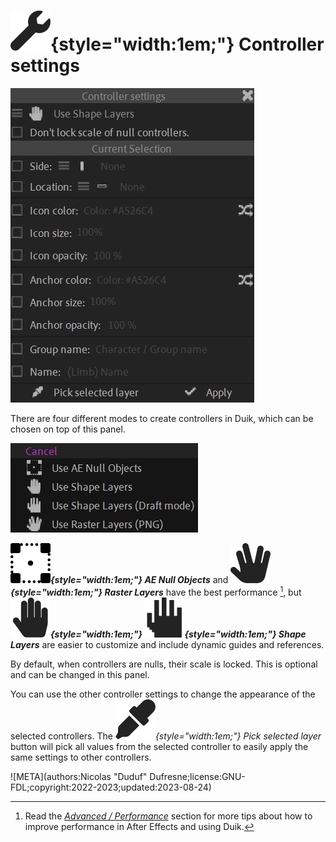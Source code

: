 
# ![](../../../img/duik/icons/settings.svg){style="width:1em;"} Controller settings

![](../../../img/duik/controllers/settings.png)

There are four different modes to create controllers in Duik, which can be chosen on top of this panel.

![](../../../img/duik/controllers/types.png)

***![](../../../img/duik/icons/ae_null.svg){style="width:1em;"} AE Null Objects*** and ***![](../../../img/duik/icons/controller_raster.svg){style="width:1em;"} Raster Layers*** have the best performance [^1], but ***![](../../../img/duik/icons/controller.svg){style="width:1em;"} ![](../../../img/duik/icons/controller_draft.svg){style="width:1em;"} Shape Layers*** are easier to customize and include dynamic guides and references.

By default, when controllers are nulls, their scale is locked. This is optional and can be changed in this panel.

You can use the other controller settings to change the appearance of the selected controllers. The *![](../../../img/duik/icons/eye_dropper.svg){style="width:1em;"} Pick selected layer* button will pick all values from the selected controller to easily apply the same settings to other controllers.

[^1]: Read the [*Advanced / Performance*](../../../advanced/performance.md) section for more tips about how to improve performance in After Effects and using Duik.

![META](authors:Nicolas "Duduf" Dufresne;license:GNU-FDL;copyright:2022-2023;updated:2023-08-24)
